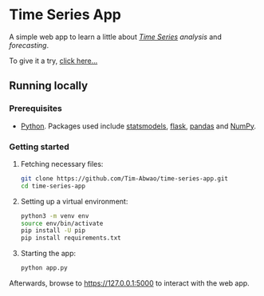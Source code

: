 # Time Series App

A simple web app to learn a little about *[Time Series][1] analysis* and *forecasting*.

To give it a try, [click here...][2]

## Running locally

### Prerequisites

- [Python][3]. Packages used include [statsmodels][4], [flask][5], [pandas][6] and [NumPy][7].

### Getting started

1. Fetching necessary files:

    ```bash
    git clone https://github.com/Tim-Abwao/time-series-app.git
    cd time-series-app
    ```

2. Setting up a virtual environment:

    ```bash
    python3 -m venv env
    source env/bin/activate
    pip install -U pip
    pip install requirements.txt
    ```

3. Starting the app:

    ```bash
    python app.py
    ```

Afterwards, browse to <https://127.0.0.1:5000> to interact with the web app.

[1]: https://en.wikipedia.org/wiki/Time_series
[2]: https://time-series-app.herokuapp.com
[3]: https://www.python.org "The Python programming language"
[4]: https://www.statsmodels.org/stable/index.html
[5]: https://flask.palletsprojects.com/en/1.1.x/
[6]: https://pandas.pydata.org
[7]: https://numpy.org
